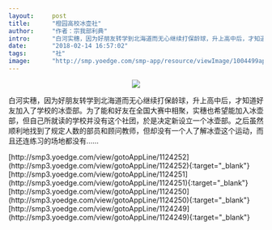 ```yaml
---
layout:     post
title:      "橙园高校冰壶社"
author:     "作者：宗我部利典"
intro:      "白河实穗，因为好朋友转学到北海道而无心继续打保龄球，升上高中后，才知道好友加入了学校的冰壶部。为了能和好友在全国大赛中相聚，实穗也希望能加入冰壶部，但自己所就读的学校并没有这个社团，於是决定新设立一个冰壶部。之后虽然顺利地找到了规定人数的部员和顾问教师，但却没有一个人了解冰壶这个运动，而且还连练习的场地都没有……"
date:       "2018-02-14 16:57:02"
tags:       "社"
image:      "http://smp.yoedge.com/smp-app/resource/viewImage/1004499appline.png"
---
```

<div style="text-align: center">
<p><img src="http://smp.yoedge.com/smp-app/resource/viewImage/1004499appline.png"/></p>
</div>
<p class="post-meta">
<span>白河实穗，因为好朋友转学到北海道而无心继续打保龄球，升上高中后，才知道好友加入了学校的冰壶部。为了能和好友在全国大赛中相聚，实穗也希望能加入冰壶部，但自己所就读的学校并没有这个社团，於是决定新设立一个冰壶部。之后虽然顺利地找到了规定人数的部员和顾问教师，但却没有一个人了解冰壶这个运动，而且还连练习的场地都没有……</span>
</p>
[http://smp3.yoedge.com/view/gotoAppLine/1124252](http://smp3.yoedge.com/view/gotoAppLine/1124252){:target="_blank"}
[http://smp3.yoedge.com/view/gotoAppLine/1124251](http://smp3.yoedge.com/view/gotoAppLine/1124251){:target="_blank"}
[http://smp3.yoedge.com/view/gotoAppLine/1124250](http://smp3.yoedge.com/view/gotoAppLine/1124250){:target="_blank"}
[http://smp3.yoedge.com/view/gotoAppLine/1124249](http://smp3.yoedge.com/view/gotoAppLine/1124249){:target="_blank"}


